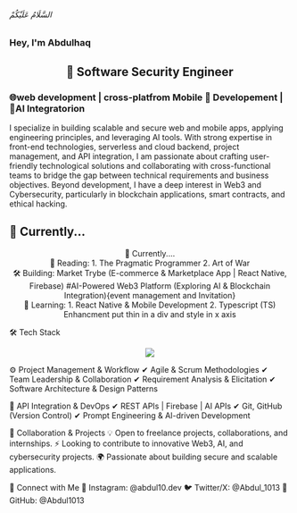 <div ><h6>السَّلَامُ عَلَيْكُمْ </h6>
  <h3>Hey, I'm Abdulhaq</h3>
<h2 align="center">🚀 Software Security Engineer  </h2>
  <h3> 🌐web development | cross-platfrom Mobile 📱 Developement | 🤖AI Integratorion </h3>
</div>

I specialize in building scalable and secure web and mobile apps, applying engineering principles, and leveraging AI tools. With strong expertise in front-end technologies, serverless and cloud backend, project management, and API integration, I am passionate about crafting user-friendly technological solutions and collaborating with cross-functional teams to bridge the gap between technical requirements and business objectives. Beyond development, I have a deep interest in Web3 and Cybersecurity, particularly in blockchain applications, smart contracts, and ethical hacking.


## 🚀 Currently...
<div align="center", flex="row"> 
🚀 Currently....            
<div>
📖 Reading:
1. The Pragmatic Programmer
2. Art of War 
</div>
<div>
🛠 Building:
Market Trybe (E-commerce & Marketplace App | React Native, Firebase)
#AI-Powered Web3 Platform (Exploring AI & Blockchain Integration){event management and Invitation}
</div>
<div>
🎯 Learning:
1. React Native & Mobile Development
2. Typescript (TS) Enhancment  put thin in a div and style in x axis 
</div>
</div>

🛠️ Tech Stack
<p align="center">
  <a href="https://skillicons.dev">
    <img src="https://skillicons.dev/icons?i=git,js,html,css,wasm,babel,bash,discord,django,figma,firebase,git,github,Instagram,java,LinkedIn,materialui,matlab,mongodb,Mysql,netlify,nextjs,npm,notion,py,react,sass,tailwind,ts,vercel,twitter,vscode,vite" />
  </a>
</p>
<p align="center">

⚙ Project Management & Workflow
✔ Agile & Scrum Methodologies
✔ Team Leadership & Collaboration
✔ Requirement Analysis & Elicitation
✔ Software Architecture & Design Patterns

🔗 API Integration & DevOps
✔ REST APIs | Firebase | AI APIs 
✔ Git, GitHub (Version Control)
✔ Prompt Engineering & AI-driven Development

💼 Collaboration & Projects
💡 Open to freelance projects, collaborations, and internships.
⚡ Looking to contribute to innovative Web3, AI, and cybersecurity projects.
🌍 Passionate about building secure and scalable applications.

📲 Connect with Me
📸 Instagram: @abdul10.dev
🐦 Twitter/X: @Abdul_1013
💼 GitHub: @Abdul1013


